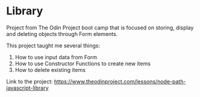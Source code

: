 # Library

Project from The Odin Project boot camp that is focused on storing, display and deleting objects through Form elements.

This project taught me several things:
1. How to use input data from Form
2. How to use Constructor Functions to create new items
3. How to delete existing items

Link to the project: https://www.theodinproject.com/lessons/node-path-javascript-library
